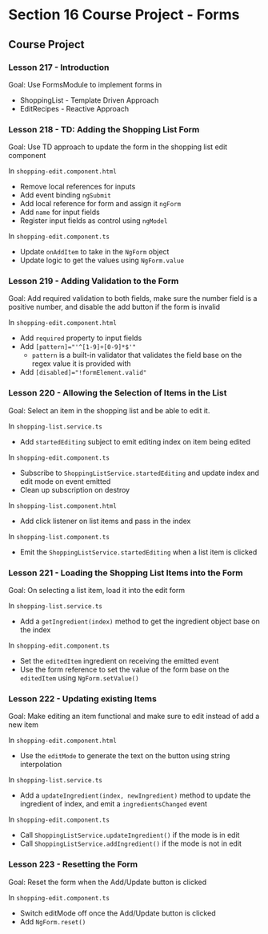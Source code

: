 # Section 16 Course Project - Forms

## Course Project

### Lesson 217 - Introduction

Goal: Use FormsModule to implement forms in

- ShoppingList - Template Driven Approach
- EditRecipes - Reactive Approach

### Lesson 218 - TD: Adding the Shopping List Form

Goal: Use TD approach to update the form in the shopping list edit component

In `shopping-edit.component.html`

- Remove local references for inputs
- Add event binding `ngSubmit`
- Add local reference for form and assign it `ngForm`
- Add `name` for input fields
- Register input fields as control using `ngModel`

In `shopping-edit.component.ts`

- Update `onAddItem` to take in the `NgForm` object
- Update logic to get the values using `NgForm.value`

### Lesson 219 - Adding Validation to the Form

Goal: Add required validation to both fields, make sure the number field is a positive number, and disable the add button if the form is invalid

In `shopping-edit.component.html`

- Add `required` property to input fields
- Add `[pattern]="'^[1-9]+[0-9]*$'"`
  - `pattern` is a built-in validator that validates the field base on the regex value it is provided with
- Add `[disabled]="!formElement.valid"`

### Lesson 220 - Allowing the Selection of Items in the List

Goal: Select an item in the shopping list and be able to edit it.

In `shopping-list.service.ts`

- Add `startedEditing` subject to emit editing index on item being edited

In `shopping-edit.component.ts`

- Subscribe to `ShoppingListService.startedEditing` and update index and edit mode on event emitted
- Clean up subscription on destroy

In `shopping-list.component.html`

- Add click listener on list items and pass in the index

In `shopping-list.component.ts`

- Emit the `ShoppingListService.startedEditing` when a list item is clicked

### Lesson 221 - Loading the Shopping List Items into the Form

Goal: On selecting a list item, load it into the edit form

In `shopping-list.service.ts`

- Add a `getIngredient(index)` method to get the ingredient object base on the index

In `shopping-edit.component.ts`

- Set the `editedItem` ingredient on receiving the emitted event
- Use the form reference to set the value of the form base on the `editedItem` using `NgForm.setValue()`

### Lesson 222 - Updating existing Items

Goal: Make editing an item functional and make sure to edit instead of add a new item

In `shopping-edit.component.html`

- Use the `editMode` to generate the text on the button using string interpolation

In `shopping-list.service.ts`

- Add a `updateIngredient(index, newIngredient)` method to update the ingredient of index, and emit a `ingredientsChanged` event

In `shopping-edit.component.ts`

- Call `ShoppingListService.updateIngredient()` if the mode is in edit
- Call `ShoppingListService.addIngredient()` if the mode is not in edit

### Lesson 223 - Resetting the Form

Goal: Reset the form when the Add/Update button is clicked

In `shopping-edit.component.ts`

- Switch editMode off once the Add/Update button is clicked
- Add `NgForm.reset()`
